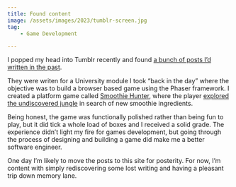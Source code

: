 ```yaml
---
title: Found content
image: /assets/images/2023/tumblr-screen.jpg
tag: 
    - Game Development

---
```


I popped my head into Tumblr recently and found [a bunch of posts I’d written in the past](https://www.tumblr.com/tonyedwardspz).

They were writen for a University module I took “back in the day” where the objective was to build a browser based game using the Phaser framework. I created a platform game called [Smoothie Hunter](https://github.com/tonyedwardspz/Smoothie-Hunter), where the player [explored the undiscovered jungle](https://www.youtube.com/watch?v=WvVsCTKbJ5s) in search of new smoothie ingredients. 

Being honest, the game was functionally polished rather than being fun to play, but it did tick a whole load of boxes and I received a solid grade. The experience didn’t light my fire for games development, but going through the process of designing and building a game did make me a better software engineer.

One day I’m likely to move the posts to this site for posterity. For now, I’m content with simply rediscovering some lost writing and having a pleasant trip down memory lane.
